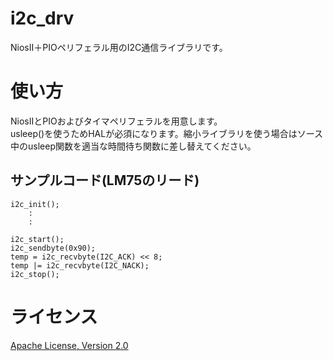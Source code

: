 ﻿i2c_drv
====================
NiosII＋PIOペリフェラル用のI2C通信ライブラリです。


使い方
==========
NiosIIとPIOおよびタイマペリフェラルを用意します。  
usleep()を使うためHALが必須になります。縮小ライブラリを使う場合はソース中のusleep関数を適当な時間待ち関数に差し替えてください。  


サンプルコード(LM75のリード)
-----------------------------
	i2c_init();
		:
		:
	
	i2c_start();
	i2c_sendbyte(0x90);
	temp = i2c_recvbyte(I2C_ACK) << 8;
	temp |= i2c_recvbyte(I2C_NACK);
	i2c_stop();


ライセンス
=========

[Apache License, Version 2.0](http://www.apache.org/licenses/LICENSE-2.0)
